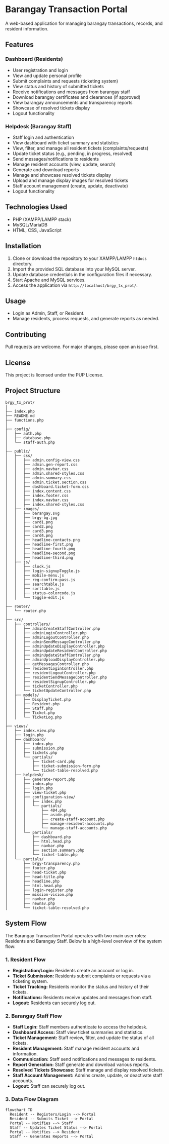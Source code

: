 # Barangay Transaction Portal

A web-based application for managing barangay transactions, records, and resident information.

## Features

### Dashboard (Residents)
- User registration and login
- View and update personal profile
- Submit complaints and requests (ticketing system)
- View status and history of submitted tickets
- Receive notifications and messages from barangay staff
- Download barangay certificates and clearances (if approved)
- View barangay announcements and transparency reports
- Showcase of resolved tickets display
- Logout functionality

### Helpdesk (Barangay Staff)
- Staff login and authentication
- View dashboard with ticket summary and statistics
- View, filter, and manage all resident tickets (complaints/requests)
- Update ticket status (e.g., pending, in progress, resolved)
- Send messages/notifications to residents
- Manage resident accounts (view, update, search)
- Generate and download reports
- Manage and showcase resolved tickets display
- Upload and manage display images for resolved tickets
- Staff account management (create, update, deactivate)
- Logout functionality

## Technologies Used

- PHP (XAMPP/LAMPP stack)
- MySQL/MariaDB
- HTML, CSS, JavaScript

## Installation

1. Clone or download the repository to your XAMPP/LAMPP `htdocs` directory.
2. Import the provided SQL database into your MySQL server.
3. Update database credentials in the configuration files if necessary.
4. Start Apache and MySQL services.
5. Access the application via `http://localhost/brgy_tx_prot/`.

## Usage

- Login as Admin, Staff, or Resident.
- Manage residents, process requests, and generate reports as needed.

## Contributing

Pull requests are welcome. For major changes, please open an issue first.

## License

This project is licensed under the PUP License.

## Project Structure

```
brgy_tx_prot/
│
├── index.php
├── README.md
├── functions.php
│
├── config/
│   ├── auth.php
│   ├── database.php
│   └── staff-auth.php
│
├── public/
│   ├── css/
│   │   ├── admin.config-view.css
│   │   ├── admin.gen-report.css
│   │   ├── admin.navbar.css
│   │   ├── admin.shared-styles.css
│   │   ├── admin.summary.css
│   │   ├── admin.ticket.section.css
│   │   ├── dashboard.ticket-form.css
│   │   ├── index.content.css
│   │   ├── index.footer.css
│   │   ├── index.navbar.css
│   │   ├── index.shared-styles.css
│   ├── images/
│   │   ├── barangay.svg
│   │   ├── brgy-bg.jpg
│   │   ├── card1.png
│   │   ├── card2.png
│   │   ├── card3.png
│   │   ├── card4.png
│   │   ├── headline-contacts.png
│   │   ├── headline-first.png
│   │   ├── headline-fourth.png
│   │   ├── headline-second.png
│   │   ├── headline-third.png
│   ├── js/
│   │   ├── clock.js
│   │   ├── login-signupToggle.js
│   │   ├── mobile-menu.js
│   │   ├── reg-confirm-pass.js
│   │   ├── searchtable.js
│   │   ├── sorttable.js
│   │   ├── status-colorcode.js
│   │   └── toggle-edit.js
│
├── router/
│   └── router.php
│
├── src/
│   ├── controllers/
│   │   ├── adminCreateStaffController.php
│   │   ├── adminLoginController.php
│   │   ├── adminLogoutController.php
│   │   ├── adminSendMessageController.php
│   │   ├── adminUpdateDisplayController.php
│   │   ├── adminUpdateResidentController.php
│   │   ├── adminUpdateStaffController.php
│   │   ├── adminUploadDisplayController.php
│   │   ├── getMessagesController.php
│   │   ├── residentLoginController.php
│   │   ├── residentLogoutController.php
│   │   ├── residentSendMessageController.php
│   │   ├── residentSignupController.php
│   │   ├── ticketController.php
│   │   └── ticketUpdateController.php
│   ├── models/
│   │   ├── DisplayTicket.php
│   │   ├── Resident.php
│   │   ├── Staff.php
│   │   ├── Ticket.php
│   │   └── TicketLog.php
│
├── views/
│   ├── index.view.php
│   ├── login.php
│   ├── dashboard/
│   │   ├── index.php
│   │   ├── submission.php
│   │   ├── tickets.php
│   │   └── partials/
│   │       ├── ticket-card.php
│   │       ├── ticket-submission-form.php
│   │       └── ticket-table-resolved.php
│   ├── helpdesk/
│   │   ├── generate-report.php
│   │   ├── index.php
│   │   ├── login.php
│   │   ├── view-ticket.php
│   │   ├── configuration-view/
│   │   │   ├── index.php
│   │   │   └── partials/
│   │   │       ├── 404.php
│   │   │       ├── aside.php
│   │   │       ├── create-staff-account.php
│   │   │       ├── manage-resident-accounts.php
│   │   │       └── manage-staff-accounts.php
│   │   └── partials/
│   │       ├── dashboard.php
│   │       ├── html.head.php
│   │       ├── navbar.php
│   │       ├── section.summary.php
│   │       └── ticket-table.php
│   └── partials/
│       ├── brgy-transparency.php
│       ├── footer.php
│       ├── head-ticket.php
│       ├── head-title.php
│       ├── headline.php
│       ├── html.head.php
│       ├── login-register.php
│       ├── mission-vision.php
│       ├── navbar.php
│       ├── newnav.php
│       └── ticket-table-resolved.php
```

## System Flow

The Barangay Transaction Portal operates with two main user roles: Residents and Barangay Staff. Below is a high-level overview of the system flow:

### 1. Resident Flow
- **Registration/Login:** Residents create an account or log in.
- **Ticket Submission:** Residents submit complaints or requests via a ticketing system.
- **Ticket Tracking:** Residents monitor the status and history of their tickets.
- **Notifications:** Residents receive updates and messages from staff.
- **Logout:** Residents can securely log out.

### 2. Barangay Staff Flow
- **Staff Login:** Staff members authenticate to access the helpdesk.
- **Dashboard Access:** Staff view ticket summaries and statistics.
- **Ticket Management:** Staff review, filter, and update the status of all tickets.
- **Resident Management:** Staff manage resident accounts and information.
- **Communication:** Staff send notifications and messages to residents.
- **Report Generation:** Staff generate and download various reports.
- **Resolved Tickets Showcase:** Staff manage and display resolved tickets.
- **Staff Account Management:** Admins create, update, or deactivate staff accounts.
- **Logout:** Staff can securely log out.

### 3. Data Flow Diagram

```mermaid
flowchart TD
  Resident -- Registers/Login --> Portal
  Resident -- Submits Ticket --> Portal
  Portal -- Notifies --> Staff
  Staff -- Updates Ticket Status --> Portal
  Portal -- Notifies --> Resident
  Staff -- Generates Reports --> Portal
```